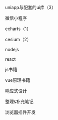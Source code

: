 uniapp与配套的ui库（3）

微信小程序

echarts（1）

cesium（2）

nodejs

react

js书籍

vue原理书籍



响应式设计

整理`&`补充笔记

浏览器插件开发